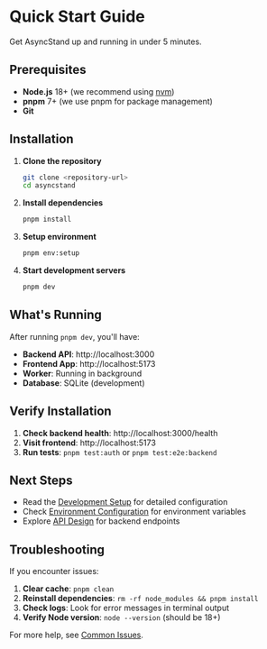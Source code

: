 # Quick Start Guide

Get AsyncStand up and running in under 5 minutes.

## Prerequisites

- **Node.js** 18+ (we recommend using [nvm](https://github.com/nvm-sh/nvm))
- **pnpm** 7+ (we use pnpm for package management)
- **Git**

## Installation

1. **Clone the repository**

   ```bash
   git clone <repository-url>
   cd asyncstand
   ```

2. **Install dependencies**

   ```bash
   pnpm install
   ```

3. **Setup environment**

   ```bash
   pnpm env:setup
   ```

4. **Start development servers**
   ```bash
   pnpm dev
   ```

## What's Running

After running `pnpm dev`, you'll have:

- **Backend API**: http://localhost:3000
- **Frontend App**: http://localhost:5173
- **Worker**: Running in background
- **Database**: SQLite (development)

## Verify Installation

1. **Check backend health**: http://localhost:3000/health
2. **Visit frontend**: http://localhost:5173
3. **Run tests**: `pnpm test:auth` or `pnpm test:e2e:backend`

## Next Steps

- Read the [Development Setup](./development-setup.md) for detailed configuration
- Check [Environment Configuration](./environment.md) for environment variables
- Explore [API Design](../architecture/api-design.md) for backend endpoints

## Troubleshooting

If you encounter issues:

1. **Clear cache**: `pnpm clean`
2. **Reinstall dependencies**: `rm -rf node_modules && pnpm install`
3. **Check logs**: Look for error messages in terminal output
4. **Verify Node version**: `node --version` (should be 18+)

For more help, see [Common Issues](../troubleshooting/common-issues.md).
